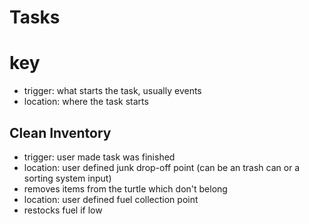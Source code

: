 # Tasks

# key
* trigger: what starts the task, usually events
* location: where the task starts

## Clean Inventory
* trigger: user made task was finished
* location: user defined junk drop-off point (can be an trash can or a sorting system input)
* removes items from the turtle which don't belong
* location: user defined fuel collection point
* restocks fuel if low
